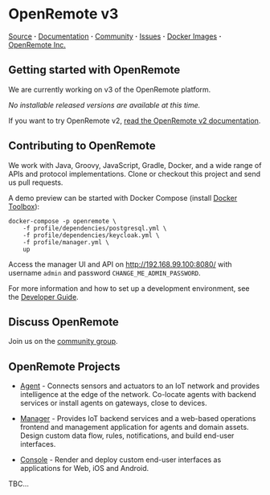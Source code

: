 # OpenRemote v3

[Source](https://github.com/openremote/openremote) **·** [Documentation](https://github.com/openremote/openremote/wiki) **·** [Community](https://groups.google.com/forum/#!forum/openremotecommunity) **·** [Issues](https://github.com/openremote/openremote/issues) **·** [Docker Images](https://hub.docker.com/u/openremote/) **·** [OpenRemote Inc.](http://openremote.com)

## Getting started with OpenRemote

We are currently working on v3 of the OpenRemote platform.

*No installable released versions are available at this time.*

If you want to try OpenRemote v2, [read the OpenRemote v2 documentation](https://github.com/openremote/Documentation/wiki).

## Contributing to OpenRemote

We work with Java, Groovy, JavaScript, Gradle, Docker, and a wide range of APIs and protocol implementations. Clone or checkout this project and send us pull requests.

A demo preview can be started with Docker Compose (install [Docker Toolbox](https://www.docker.com/products/docker-toolbox)):

```
docker-compose -p openremote \
    -f profile/dependencies/postgresql.yml \
    -f profile/dependencies/keycloak.yml \
    -f profile/manager.yml \
    up
```

Access the manager UI and API on http://192.168.99.100:8080/ with username `admin` and password `CHANGE_ME_ADMIN_PASSWORD`.

For more information and how to set up a development environment, see the [Developer Guide](https://github.com/openremote/openremote/wiki).

## Discuss OpenRemote

Join us on the [community group](https://groups.google.com/forum/#!forum/openremotecommunity).

## OpenRemote Projects

* [Agent](https://github.com/openremote/openremote/tree/master/agent) - Connects sensors and actuators to an IoT network and provides intelligence at the edge of the network. Co-locate agents with backend services or install agents on gateways, close to devices.

* [Manager](https://github.com/openremote/openremote/tree/master/manager) - Provides IoT backend services and a web-based operations frontend and management application for agents and domain assets. Design custom data flow, rules, notifications, and build end-user interfaces.

* [Console](https://github.com/openremote/openremote/tree/master/console) - Render and deploy custom end-user interfaces as applications for Web, iOS and Android.

TBC...
